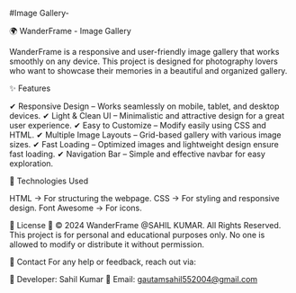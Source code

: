 #Image Gallery-

 🌍 WanderFrame - Image Gallery

WanderFrame is a responsive and user-friendly image gallery that works smoothly on any device. This project is designed for photography lovers who want to showcase their memories in a beautiful and organized gallery.

✨ Features

✔ Responsive Design – Works seamlessly on mobile, tablet, and desktop devices.
✔ Light & Clean UI – Minimalistic and attractive design for a great user experience.
✔ Easy to Customize – Modify easily using CSS and HTML.
✔ Multiple Image Layouts – Grid-based gallery with various image sizes.
✔ Fast Loading – Optimized images and lightweight design ensure fast loading.
✔ Navigation Bar – Simple and effective navbar for easy exploration.

📌 Technologies Used

HTML → For structuring the webpage.
CSS → For styling and responsive design.
Font Awesome → For icons.

📜 License
📌 © 2024 WanderFrame @SAHIL KUMAR. All Rights Reserved.
This project is for personal and educational purposes only. No one is allowed to modify or distribute it without permission.

📧 Contact
For any help or feedback, reach out via:

📌 Developer: Sahil Kumar
📌 Email: gautamsahil552004@gmail.com
